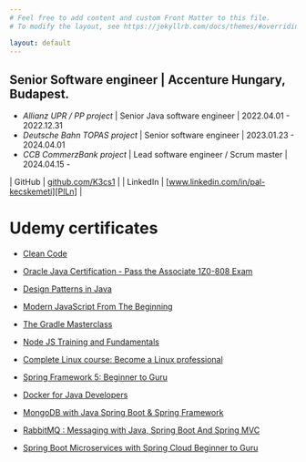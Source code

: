 ```yaml
---
# Feel free to add content and custom Front Matter to this file.
# To modify the layout, see https://jekyllrb.com/docs/themes/#overriding-theme-defaults

layout: default
---
```


## Senior Software engineer | Accenture Hungary, Budapest.
- *Allianz UPR / PP project* | Senior Java software engineer | 2022.04.01 - 2022.12.31
- *Deutsche Bahn TOPAS project* | Senior software engineer | 2023.01.23 - 2024.04.01
- *CCB CommerzBank project* | Lead software engineer / Scrum master | 2024.04.15 -

| GitHub | [github.com/K3cs1][PlGh] |
| LinkedIn | [www.linkedin.com/in/pal-kecskemeti][PlLn] |

# Udemy certificates #
- [Clean Code][UcCc]
- [Oracle Java Certification - Pass the Associate 1Z0-808 Exam][UcOj]
- [Design Patterns in Java][UcDj]
- [Modern JavaScript From The Beginning][UcMj]
- [The Gradle Masterclass][UcGm]
- [Node JS Training and Fundamentals][UcNj]
- [Complete Linux course: Become a Linux professional][UcCl]
- [Spring Framework 5: Beginner to Guru][UcSf]
- [Docker for Java Developers][UcDo]
- [MongoDB with Java Spring Boot & Spring Framework][UcMs]
- [RabbitMQ : Messaging with Java, Spring Boot And Spring MVC][UcRs]
- [Spring Boot Microservices with Spring Cloud Beginner to Guru][UcRt]

   [PlGh]: <https://github.com/K3cs1>
   [PlLn]: <https://www.linkedin.com/in/pal-kecskemeti>
   [UcCc]: <https://www.udemy.com/certificate/UC-cfedefdd-bc19-4f54-981b-0552195c1c05>
   [UcOj]: <https://www.udemy.com/certificate/UC-TANPMHZ9>
   [UcDj]: <https://www.udemy.com/certificate/UC-bf064959-763d-4443-a9b9-afb8b6b8a1b7>
   [UcMj]: <https://www.udemy.com/certificate/UC-RXDT9YJZ>
   [UcGm]: <https://www.udemy.com/certificate/UC-ANWORGW4>
   [UcNj]: <https://www.udemy.com/certificate/UC-PKCCUIDO>
   [UcCl]: <https://www.udemy.com/certificate/UC-f5cf7cb9-0106-4449-853f-2cd0c7ee98fc>
   [UcSf]: <https://www.udemy.com/certificate/UC-CLR1TS82>
   [UcDo]: <https://www.udemy.com/certificate/UC-HM4Z2JUQ>
   [UcMs]: <https://www.udemy.com/certificate/UC-3a7d6404-5145-4197-b800-87bfd55930f4>
   [UcRs]: <https://www.udemy.com/certificate/UC-5b0da720-9198-4e4e-b485-848b723f5a0b>
   [UcRt]: <https://www.udemy.com/certificate/UC-3cd1eb3f-fada-4169-998e-a18291dea396>
  
